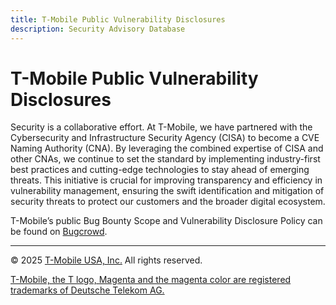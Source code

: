 ```yaml
---
title: T-Mobile Public Vulnerability Disclosures
description: Security Advisory Database
---
```

# T-Mobile Public Vulnerability Disclosures

Security is a collaborative effort. At T-Mobile, we have partnered with the Cybersecurity and Infrastructure Security Agency (CISA) to become a CVE Naming Authority (CNA). By leveraging the combined expertise of CISA and other CNAs, we continue to set the standard by implementing industry-first best practices and cutting-edge technologies to stay ahead of emerging threats. This initiative is crucial for improving transparency and efficiency in vulnerability management, ensuring the swift identification and mitigation of security threats to protect our customers and the broader digital ecosystem.

T-Mobile’s public Bug Bounty Scope and Vulnerability Disclosure Policy can be found on [Bugcrowd](https://bugcrowd.com/engagements/t-mobile).

---
© 2025 [T-Mobile USA, Inc.](https://www.t-mobile.com/responsibility/legal/copyright) All rights reserved.

[T-Mobile, the T logo, Magenta and the magenta color are registered trademarks of Deutsche Telekom AG.](https://www.t-mobile.com/responsibility/legal/trademarks)